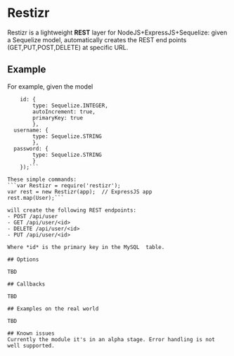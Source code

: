 # Restizr
Restizr is a lightweight **REST** layer for NodeJS+ExpressJS+Sequelize: given a Sequelize model, automatically creates the REST end points (GET,PUT,POST,DELETE) at specific URL.

## Example
For example, given the model
```var User = sequelize.define('User', {
	id: { 
		type: Sequelize.INTEGER, 
		autoIncrement: true, 
		primaryKey: true
		},	
  username: { 
		type: Sequelize.STRING
		},
  password: { 
		type: Sequelize.STRING
		}
	});```

These simple commands:
```var Restizr = require('restizr');
var rest = new Restizr(app);  // ExpressJS app
rest.map(User);```

will create the following REST endpoints:
- POST /api/user
- GET /api/user/<id>
- DELETE /api/user/<id>
- PUT /api/user/<id>

Where *id* is the primary key in the MySQL  table.

## Options

TBD

## Callbacks

TBD

## Examples on the real world

TBD

## Known issues
Currently the module it's in an alpha stage. Error handling is not well supported.



